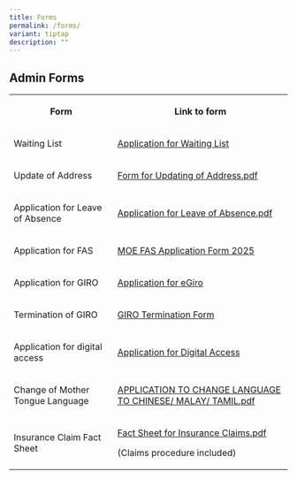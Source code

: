 ```yaml
---
title: Forms
permalink: /forms/
variant: tiptap
description: ""
---
```

<h2>Admin Forms</h2>
<table style="minWidth: 50px">
<colgroup>
<col>
<col>
</colgroup>
<tbody>
<tr>
<th rowspan="1" colspan="1">
<p>Form</p>
</th>
<th rowspan="1" colspan="1">
<p>Link to form</p>
</th>
</tr>
<tr>
<td rowspan="1" colspan="1">
<p>Waiting List</p>
</td>
<td rowspan="1" colspan="1">
<p><a href="/files/Waiting_List_Form.pdf" rel="noopener nofollow" target="_blank">Application for Waiting List</a>
</p>
</td>
</tr>
<tr>
<td rowspan="1" colspan="1">
<p>Update of Address</p>
</td>
<td rowspan="1" colspan="1">
<p><a href="/files/Form_C__Address_Updates_.pdf" rel="noopener nofollow" target="_blank">Form for Updating of Address.pdf</a>
</p>
</td>
</tr>
<tr>
<td rowspan="1" colspan="1">
<p>Application for Leave of Absence</p>
</td>
<td rowspan="1" colspan="1">
<p><a href="/files/Leave_of_absence_application.pdf" rel="noopener nofollow" target="_blank">Application for Leave of Absence.pdf</a>
</p>
</td>
</tr>
<tr>
<td rowspan="1" colspan="1">
<p>Application for FAS</p>
</td>
<td rowspan="1" colspan="1">
<p><a href="/files/MOE_FAS_Application_Form_2025.pdf" rel="noopener nofollow" target="_blank">MOE FAS Application Form 2025</a>
</p>
</td>
</tr>
<tr>
<td rowspan="1" colspan="1">
<p>Application for GIRO</p>
</td>
<td rowspan="1" colspan="1">
<p><a href="https://www.moe.gov.sg/financial-matters/fees/egiro" rel="noopener nofollow" target="_blank">Application for eGiro</a>
</p>
</td>
</tr>
<tr>
<td rowspan="1" colspan="1">
<p>Termination of GIRO</p>
</td>
<td rowspan="1" colspan="1">
<p><a href="/files/GIRO_Termination_Form_revisedSep19.pdf" rel="noopener nofollow" target="_blank">GIRO Termination Form</a>
</p>
</td>
</tr>
<tr>
<td rowspan="1" colspan="1">
<p>Application for digital access</p>
</td>
<td rowspan="1" colspan="1">
<p><a href="https://www.imda.gov.sg/how-we-can-help/digital-access-at-home" rel="noopener nofollow" target="_blank">Application for Digital Access</a>
</p>
</td>
</tr>
<tr>
<td rowspan="1" colspan="1">
<p>Change of Mother Tongue Language</p>
</td>
<td rowspan="1" colspan="1">
<p><a href="/files/change_mother_tongue_language.pdf" rel="noopener nofollow" target="_blank">APPLICATION TO CHANGE LANGUAGE TO CHINESE/ MALAY/ TAMIL.pdf</a>
</p>
</td>
</tr>
<tr>
<td rowspan="1" colspan="1">
<p>Insurance Claim Fact Sheet</p>
</td>
<td rowspan="1" colspan="1">
<p><a href="/files/Insurance_Fact_Sheet.pdf" rel="noopener nofollow" target="_blank">Fact Sheet for Insurance Claims.pdf</a>
</p>
<p>(Claims procedure included)</p>
</td>
</tr>
</tbody>
</table>
<p></p>